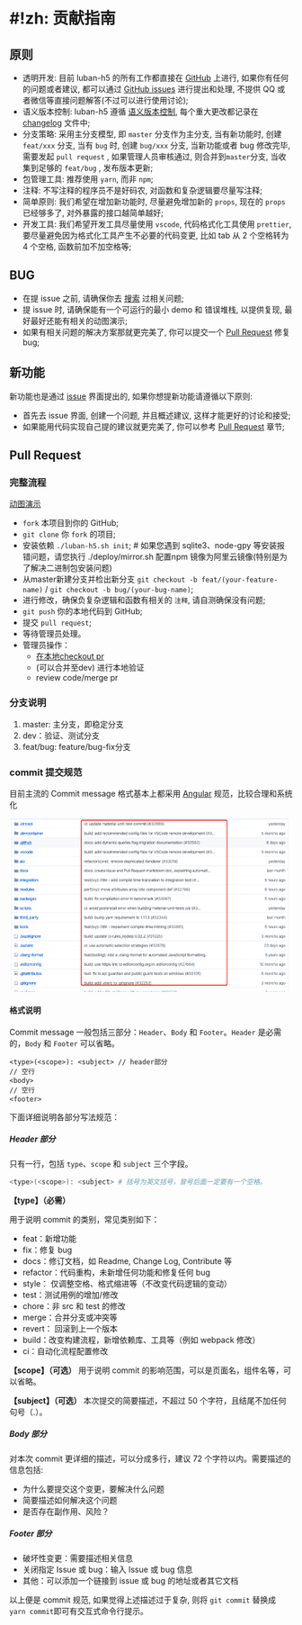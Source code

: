 # #!zh: 贡献指南

## 原则

- 透明开发: 目前 luban-h5 的所有工作都直接在 [GitHub](https://github.com/ly525/luban-h5) 上进行, 如果你有任何的问题或者建议, 都可以通过 [GitHub issues](https://github.com/ly525/luban-h5/issues) 进行提出和处理, 不提供 QQ 或者微信等直接问题解答(不过可以进行使用讨论);
- 语义版本控制: luban-h5 遵循 [语义版本控制](https://semver.org/lang/zh-CN/), 每个重大更改都记录在 [changelog](./CHANGELOG.md) 文件中;
- 分支策略: 采用主分支模型, 即 `master` 分支作为主分支, 当有新功能时, 创建 `feat/xxx` 分支, 当有 `bug` 时, 创建 `bug/xxx` 分支, 当新功能或者 bug 修改完毕, 需要发起 `pull request` , 如果管理人员审核通过, 则合并到`master`分支, 当收集到足够的 `feat/bug` , 发布版本更新;
- 包管理工具: 推荐使用 `yarn`, 而非 `npm`;
- 注释: 不写注释的程序员不是好码农, 对函数和复杂逻辑要尽量写注释;
- 简单原则: 我们希望在增加新功能时, 尽量避免增加新的 `props`, 现在的 `props` 已经够多了, 对外暴露的接口越简单越好;
- 开发工具: 我们希望开发工具尽量使用 `vscode`, 代码格式化工具使用 `prettier`, 要尽量避免因为格式化工具产生不必要的代码变更, 比如 tab 从 2 个空格转为 4 个空格, 函数前加不加空格等;

## BUG

- 在提 issue 之前, 请确保你去 [搜索](https://github.com/ly525/luban-h5/issues) 过相关问题;
- 提 issue 时, 请确保能有一个可运行的最小 demo 和 错误堆栈, 以提供复现, 最好最好还能有相关的动图演示;
- 如果有相关问题的解决方案那就更完美了, 你可以提交一个 [Pull Request](#Pull-Request) 修复 bug;

## 新功能

新功能也是通过 [issue](https://github.com/ly525/luban-h5/issues) 界面提出的, 如果你想提新功能请遵循以下原则:

- 首先去 issue 界面, 创建一个问题, 并且概述建议, 这样才能更好的讨论和接受;
- 如果能用代码实现自己提的建议就更完美了, 你可以参考 [Pull Request](#Pull-Request) 章节;

## Pull Request

### 完整流程

[动图演示](https://juejin.im/pin/5d9fde09f265da1975255513)

- `fork` 本项目到你的 GitHub;
- `git clone` 你 `fork` 的项目;
- 安装依赖 `./luban-h5.sh init`; # 如果您遇到 sqlite3、node-gpy 等安装报错问题，请您执行 ./deploy/mirror.sh 配置npm 镜像为阿里云镜像(特别是为了解决二进制包安装问题)
- 从master新建分支并检出新分支 `git checkout -b feat/(your-feature-name)` / `git checkout -b bug/(your-bug-name)`;
- 进行修改，确保负复杂逻辑和函数有相关的 `注释`, 请自测确保没有问题;
- `git push` 你的本地代码到 GitHub;
- 提交 `pull request`;
- 等待管理员处理。
- 管理员操作：
  - [在本地checkout pr](https://docs.github.com/en/github/collaborating-with-issues-and-pull-requests/checking-out-pull-requests-locally)
  - (可以合并至dev) 进行本地验证
  - review code/merge pr

### 分支说明
1. master: 主分支，即稳定分支
2. dev：验证、测试分支
3. feat/bug: feature/bug-fix分支

### commit 提交规范

目前主流的 Commit message 格式基本上都采用 [Angular](https://github.com/angular/angular) 规范，比较合理和系统化

![image](https://raw.githubusercontent.com/dream2023/images/master/WX20191010-094948.knxlcg0o1tp.png)

#### 格式说明

Commit message 一般包括三部分：`Header`、`Body` 和 `Footer`。`Header` 是必需的，`Body` 和 `Footer` 可以省略。

```
<type>(<scope>): <subject> // header部分
// 空行
<body>
// 空行
<footer>
```

下面详细说明各部分写法规范：

##### Header 部分

只有一行，包括 `type`、`scope` 和 `subject` 三个字段。

```bash
<type>(<scope>): <subject> # 括号为英文括号，冒号后面一定要有一个空格。
```

**【type】（必需）**

用于说明 commit 的类别，常见类别如下：

- feat：新增功能
- fix：修复 bug
- docs：修订文档，如 Readme, Change Log, Contribute 等
- refactor：代码重构，未新增任何功能和修复任何 bug
- style： 仅调整空格、格式缩进等（不改变代码逻辑的变动）
- test：测试用例的增加/修改
- chore：非 src 和 test 的修改
- merge：合并分支或冲突等
- revert： 回滚到上一个版本
- build：改变构建流程，新增依赖库、工具等（例如 webpack 修改）
- ci：自动化流程配置修改

**【scope】（可选）**
用于说明 commit 的影响范围，可以是页面名，组件名等，可以省略。

**【subject】（可选）**
本次提交的简要描述，不超过 50 个字符，且结尾不加任何句号（.）。

##### Body 部分

对本次 commit 更详细的描述，可以分成多行，建议 72 个字符以内。需要描述的信息包括:

- 为什么要提交这个变更，要解决什么问题
- 简要描述如何解决这个问题
- 是否存在副作用、风险？

##### Footer 部分

- 破坏性变更：需要描述相关信息
- 关闭指定 Issue 或 bug：输入 Issue 或 bug 信息
- 其他：可以添加一个链接到 issue 或 bug 的地址或者其它文档

以上便是 commit 规范, 如果觉得上述描述过于复杂, 则将 `git commit` 替换成 `yarn commit`即可有交互式命令行提示。
